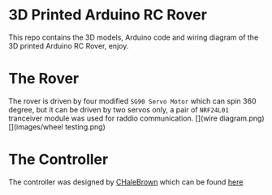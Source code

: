 # 3D Printed Arduino RC Rover
This repo contains the 3D models, Arduino code and wiring diagram of the 3D printed Arduino RC Rover, enjoy.  

# The Rover  
The rover is driven by four modified `SG90 Servo Motor` which can spin 360 degree, but it can be driven by two servos only, a pair of `NRF24L01` tranceiver module was used for raddio communication.
[](wire diagram.png)
[](images/wheel testing.png)

# The Controller 
The controller was designed by [CHaleBrown](https://www.instructables.com/member/CHaleBrown/) which can be found [here](https://www.instructables.com/id/Universal-Arduino-Controller/)
